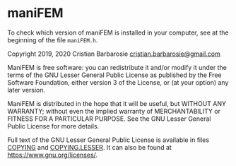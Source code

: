 # maniFEM

To check which version of maniFEM is installed in your computer, see at the beginning of the file `maniFEM.h`.

Copyright 2019, 2020 Cristian Barbarosie cristian.barbarosie@gmail.com

ManiFEM is free software: you can redistribute it and/or modify
it under the terms of the GNU Lesser General Public License as published by
the Free Software Foundation, either version 3 of the License, or
(at your option) any later version.

ManiFEM is distributed in the hope that it will be useful,
but WITHOUT ANY WARRANTY; without even the implied warranty of
MERCHANTABILITY or FITNESS FOR A PARTICULAR PURPOSE.  See the
GNU Lesser General Public License for more details.

Full text of the GNU Lesser General Public License is available in files
[COPYING](https://github.com/cristian-barbarosie/manifem/blob/master/src/COPYING) and 
[COPYING.LESSER](https://github.com/cristian-barbarosie/manifem/blob/master/src/COPYING.LESSER).
It can also be found at <https://www.gnu.org/licenses/>.
